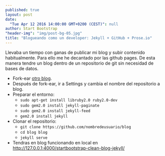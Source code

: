 ```yaml
---
published: true
layout: post
date: 
  "Tue Apr 12 2016 14:00:00 GMT+0200 (CEST)": null
author: Start Bootstrap
"header-img": "img/post-bg-05.jpg"
title: "Blogueando como un developer: Jekyll + GitHub + Prose.io"
---
```



Llevaba un tiempo con ganas de publicar mi blog y subir contenido habitualmente. Para ello me he decantado por las github pages. De esta manera tendre un blog dentro de un repositorio de git sin necesidad de bases de datos.

- Fork-ear [otro blog](https://github.com/IronSummitMedia/startbootstrap-clean-blog-jekyll).
- Después de fork-ear, ir a Settings y cambia el nombre del repositorio a blog.
- Preparar el entorno:
	- `sudo apt-get install libruby2.0 ruby2.0-dev`
	- `sudo gem2.0 install jekyll-paginate`
	- `sudo gem2.0 install jekyll-feed`
	- `gem2.0 install jekyll`
- Clonar el repositorio:
	- `git clone https://github.com/nombredeusuario/blog`
	- `cd blog blog`
	- `jekyll serve`
- Tendras en blog funcionando en local en http://127.0.0.1:4000/startbootstrap-clean-blog-jekyll/
